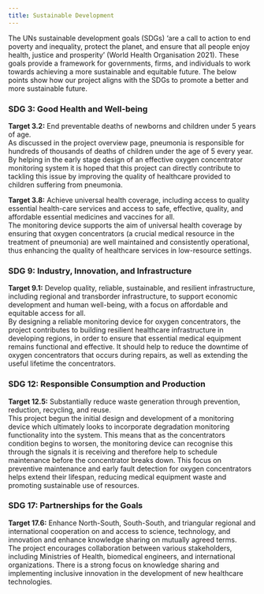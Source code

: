 ```yaml
---
title: Sustainable Development
---
```


The UNs sustainable development goals (SDGs) ‘are a call to action to end poverty and inequality, protect the planet, and ensure that all people enjoy health, justice and prosperity’ (World Health Organisation 2021). These goals provide a framework for governments, firms, and individuals to work towards achieving a more sustainable and equitable future. The below points show how our project aligns with the SDGs to promote a better and more sustainable future.

### SDG 3: Good Health and Well-being

**Target 3.2:** End preventable deaths of newborns and children under 5 years of age.  
As discussed in the project overview page, pneumonia is responsible for hundreds of thousands of deaths of children under the age of 5 every year. By helping in the early stage design of an effective oxygen concentrator monitoring system it is hoped that this project can directly contribute to tackling this issue by improving the quality of healthcare provided to children suffering from pneumonia.

**Target 3.8:** Achieve universal health coverage, including access to quality essential health-care services and access to safe, effective, quality, and affordable essential medicines and vaccines for all.  
The monitoring device supports the aim of universal health coverage by ensuring that oxygen concentrators (a crucial medical resource in the treatment of pneumonia) are well maintained and consistently operational, thus enhancing the quality of healthcare services in low-resource settings.

### SDG 9: Industry, Innovation, and Infrastructure

**Target 9.1:** Develop quality, reliable, sustainable, and resilient infrastructure, including regional and transborder infrastructure, to support economic development and human well-being, with a focus on affordable and equitable access for all.  
By designing a reliable monitoring device for oxygen concentrators, the project contributes to building resilient healthcare infrastructure in developing regions, in order to ensure that essential medical equipment remains functional and effective. It should help to reduce the downtime of oxygen concentrators that occurs during repairs, as well as extending the useful lifetime the concentrators.

### SDG 12: Responsible Consumption and Production

**Target 12.5:** Substantially reduce waste generation through prevention, reduction, recycling, and reuse.  
This project begun the initial design and development of a monitoring device which ultimately looks to incorporate degradation monitoring functionality into the system. This means that as the concentrators condition begins to worsen, the monitoring device can recognise this through the signals it is receiving and therefore help to schedule maintenance before the concentrator breaks down. This focus on preventive maintenance and early fault detection for oxygen concentrators helps extend their lifespan, reducing medical equipment waste and promoting sustainable use of resources.

### SDG 17: Partnerships for the Goals

**Target 17.6:** Enhance North-South, South-South, and triangular regional and international cooperation on and access to science, technology, and innovation and enhance knowledge sharing on mutually agreed terms.  
The project encourages collaboration between various stakeholders, including Ministries of Health, biomedical engineers, and international organizations. There is a strong focus on knowledge sharing and implementing inclusive innovation in the development of new healthcare technologies.
